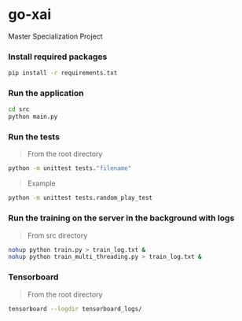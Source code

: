 # go-xai
Master Specialization Project

### Install required packages
```bash
pip install -r requirements.txt
```

### Run the application
```bash
cd src
python main.py
```

### Run the tests
> From the root directory
```bash
python -m unittest tests."filename"
```
> Example
```bash
python -m unittest tests.random_play_test
```

### Run the training on the server in the background with logs
> From src directory
```bash
nohup python train.py > train_log.txt &
nohup python train_multi_threading.py > train_log.txt &
```

### Tensorboard
> From the root directory
```bash
tensorboard --logdir tensorboard_logs/
```

